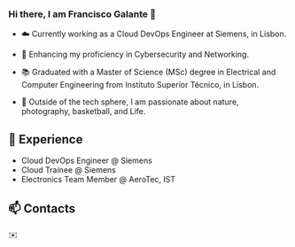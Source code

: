 ### Hi there, I am Francisco Galante 👋

- ☁️ Currently working as a Cloud DevOps Engineer at Siemens, in Lisbon.

- 🌱 Enhancing my proficiency in Cybersecurity and Networking.

- 📚 Graduated with a Master of Science (MSc) degree in Electrical and Computer Engineering from Instituto Superior Técnico, in Lisbon.

- 🌊 Outside of the tech sphere, I am passionate about nature, photography, basketball, and Life.

## 💼 Experience
* Cloud DevOps Engineer @ Siemens
* Cloud Trainee @ Siemens
* Electronics Team Member @ AeroTec, IST 

## 📫 Contacts

✉️ [](@franciscompgalante@gmail.com)

<!--
**franciscompgalante24/franciscompgalante24** is a ✨ _special_ ✨ repository because its `README.md` (this file) appears on your GitHub profile.

Here are some ideas to get you started:

- 🔭 I’m currently working on ...
- 🌱 I’m currently learning ...
- 👯 I’m looking to collaborate on ...
- 🤔 I’m looking for help with ...
- 💬 Ask me about ...
- 📫 How to reach me: ...
- 😄 Pronouns: ...
- ⚡ Fun fact: ...
-->
